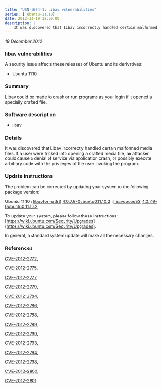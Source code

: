 ```yaml
---
title: "USN-1674-1: Libav vulnerabilities"
series: [ ubuntu-11.10]
date: 2012-12-19 12:00:00
description: |
    It was discovered that Libav incorrectly handled certain malformed media files. If a user were tricked into opening a crafted media file, an attacker could cause a denial of service via application crash, or possibly execute arbitrary code with the privileges of the user invoking the program. 
--- 
```

 
 

*19 December 2012*

### libav vulnerabilities

A security issue affects these releases of Ubuntu and its derivatives:

* Ubuntu 11.10

### Summary

Libav could be made to crash or run programs as your login if it opened a specially crafted file. 

### Software description

* libav 

### Details

It was discovered that Libav incorrectly handled certain malformed media files. If a user were tricked into opening a crafted media file, an attacker could cause a denial of service via application crash, or possibly execute arbitrary code with the privileges of the user invoking the program. 

### Update instructions

The problem can be corrected by updating your system to the following package version:

Ubuntu 11.10
 : [libavformat53](https://launchpad.net/ubuntu/+source/libav) <span> [4:0.7.6-0ubuntu0.11.10.2](https://launchpad.net/ubuntu/+source/libav/4:0.7.6-0ubuntu0.11.10.2) </span> 
 : [libavcodec53](https://launchpad.net/ubuntu/+source/libav) <span> [4:0.7.6-0ubuntu0.11.10.2](https://launchpad.net/ubuntu/+source/libav/4:0.7.6-0ubuntu0.11.10.2) </span> 

To update your system, please follow these instructions: [https://wiki.ubuntu.com/Security/Upgrades](https://wiki.ubuntu.com/Security/Upgrades).

In general, a standard system update will make all the necessary changes. 

### References

 
 [CVE-2012-2772](http://people.ubuntu.com/~ubuntu-security/cve/CVE-2012-2772), 

 [CVE-2012-2775](http://people.ubuntu.com/~ubuntu-security/cve/CVE-2012-2775), 

 [CVE-2012-2777](http://people.ubuntu.com/~ubuntu-security/cve/CVE-2012-2777), 

 [CVE-2012-2779](http://people.ubuntu.com/~ubuntu-security/cve/CVE-2012-2779), 

 [CVE-2012-2784](http://people.ubuntu.com/~ubuntu-security/cve/CVE-2012-2784), 

 [CVE-2012-2786](http://people.ubuntu.com/~ubuntu-security/cve/CVE-2012-2786), 

 [CVE-2012-2788](http://people.ubuntu.com/~ubuntu-security/cve/CVE-2012-2788), 

 [CVE-2012-2789](http://people.ubuntu.com/~ubuntu-security/cve/CVE-2012-2789), 

 [CVE-2012-2790](http://people.ubuntu.com/~ubuntu-security/cve/CVE-2012-2790), 

 [CVE-2012-2793](http://people.ubuntu.com/~ubuntu-security/cve/CVE-2012-2793), 

 [CVE-2012-2794](http://people.ubuntu.com/~ubuntu-security/cve/CVE-2012-2794), 

 [CVE-2012-2798](http://people.ubuntu.com/~ubuntu-security/cve/CVE-2012-2798), 

 [CVE-2012-2800](http://people.ubuntu.com/~ubuntu-security/cve/CVE-2012-2800), 

 [CVE-2012-2801](http://people.ubuntu.com/~ubuntu-security/cve/CVE-2012-2801)
 

